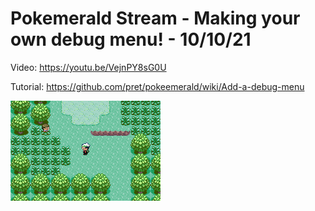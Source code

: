 # Pokemerald Stream - Making your own debug menu! - 10/10/21

Video: https://youtu.be/VejnPY8sG0U

Tutorial: https://github.com/pret/pokeemerald/wiki/Add-a-debug-menu

![Screenshot](screen.gif)
